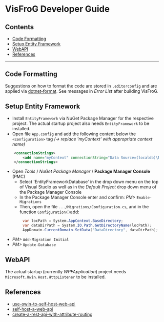 # VisFroG Developer Guide

<!-- TOC -->

## Contents

- [Code Formatting](#code-formatting)
- [Setup Entity Framework](#setup-entity-framework)
- [WebAPI](#webapi)
- [References](#references)

<!-- /TOC -->
-----


<!-- ###################################################################### -->
## Code Formatting

Suggestions on how to format the code are stored in `.editorconfig` and are applied via [dotnet-format](https://github.com/dotnet/format). 
See messages in *Error List* after building VisFroG.


<!-- ###################################################################### -->
## Setup Entity Framework

- Install `EntityFramework` via NuGet Package Manager for the respective project.
  The actual startup project also needs `EntityFramework` to be installed.
- Open file `App.config` and add the following content below the `<configuration>` tag *(-> replace 'myContext' with appropriate context name)*
    
```XML
	<connectionStrings>
		<add name="myContext" connectionString="Data Source=(localdb)\MSSQLLocalDB; Integrated Security=True; MultipleActiveResultSets=True; AttachDbFilename=|DataDirectory|myContext-Database.mdf" providerName="System.Data.SqlClient" />
	</connectionStrings>
```
- Open *Tools* / *NuGet Package Manager* / **Package Manager Console** (PMC)
  - Select 'EntityFrameworkDatabase' in the drop down menu on the top of Visual Studio as well as in the *Default Project* drop down menu of the Package Manager Console
  - In the Package Manager Console enter and confirm:
    *PM>* `Enable-Migrations`
  - Then, open the file `.../Migrations/Configuration.cs`, and in the function `Configuration()`add:
```C#
        var locPath = System.AppContext.BaseDirectory;
        var dataDirPath = System.IO.Path.GetDirectoryName(locPath);
        AppDomain.CurrentDomain.SetData("DataDirectory", dataDirPath);
```
  - *PM>* `Add-Migration Initial`
  - *PM>* `Update-Database`


<!-- ###################################################################### -->
## WebAPI

The actual startup (currently *WPFApplication*) project needs `Microsoft.Owin.Host.HttpListener` to be installed.


<!-- ###################################################################### -->
## References

- [use-owin-to-self-host-web-api](https://learn.microsoft.com/en-us/aspnet/web-api/overview/hosting-aspnet-web-api/use-owin-to-self-host-web-api)
- [self-host-a-web-api](https://learn.microsoft.com/en-us/aspnet/web-api/overview/older-versions/self-host-a-web-api)
- [create-a-rest-api-with-attribute-routing](https://learn.microsoft.com/en-us/aspnet/web-api/overview/web-api-routing-and-actions/create-a-rest-api-with-attribute-routing)

<!-- ###################################################################### -->

<!-- 
> **Warn**
> 
-->
